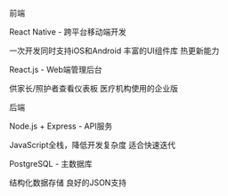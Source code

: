 前端

React Native - 跨平台移动端开发

一次开发同时支持iOS和Android
丰富的UI组件库
热更新能力


React.js - Web端管理后台

供家长/照护者查看仪表板
医疗机构使用的企业版



后端

Node.js + Express - API服务

JavaScript全栈，降低开发复杂度
适合快速迭代


PostgreSQL - 主数据库

结构化数据存储
良好的JSON支持